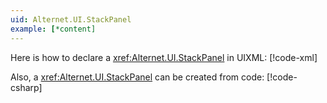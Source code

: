 ```yaml
---
uid: Alternet.UI.StackPanel
example: [*content]
---
```


Here is how to declare a <xref:Alternet.UI.StackPanel> in UIXML:
[!code-xml[](../../../Source/Samples/ApiDocDll/AllWindows/StackPanelWindow.uixml#CreateUixmlDeclaration)]

Also, a <xref:Alternet.UI.StackPanel> can be created from code:
[!code-csharp[](../../../Source/Samples/ApiDocDll/AllWindows/StackPanelWindow.uixml.cs#StackPanelCSharpCreation)]
